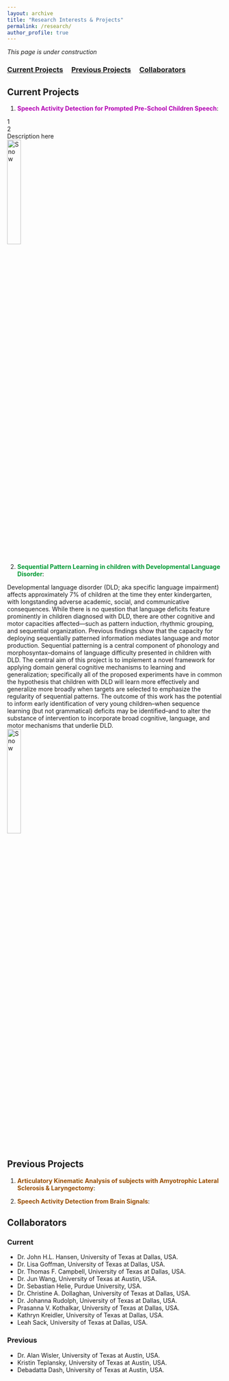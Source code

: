 ```yaml
---
layout: archive
title: "Research Interests & Projects"
permalink: /research/
author_profile: true
---
```


*This page is under construction*

### [Current Projects](#current-projects) &nbsp;&nbsp;&nbsp; [Previous Projects](#previous-projects)  &nbsp;&nbsp;&nbsp; [Collaborators](#collaborators) 

Current Projects
------

1. **<font color='#b300b3'>Speech Activity Detection for Prompted Pre-School Children Speech</font>**:

<div class="row">
  <div class="column">
    1
  </div>
  <div class="column">
    2
  </div>
</div>

<div class="row">
  <div class="column">
    Description here
  </div>
  <div class="column">
    <img src="https://satwikdutta.github.io/images/2020_pic_5.png" alt="Snow" style="width:25%">
  </div>
</div>

2. **<font color='#009933'>Sequential Pattern Learning in children with Developmental Language Disorder</font>**:

<div class="row">
  <div class="column">
    Developmental language disorder (DLD; aka specific language impairment) affects approximately 7% of children at the time they enter kindergarten, with longstanding adverse academic, social, and communicative consequences. While there is no question that language deficits feature prominently in children diagnosed with DLD, there are other cognitive and motor capacities affected—such as pattern induction, rhythmic grouping, and sequential organization. Previous findings show that the capacity for deploying sequentially patterned information mediates language and motor production. Sequential patterning is a central component of phonology and morphosyntax–domains of language difficulty presented in children with DLD.  The central aim of this project is to implement a novel framework for applying domain general cognitive mechanisms to learning and generalization; specifically all of the proposed experiments have in common the hypothesis that children with DLD will learn more effectively and generalize more broadly when targets are selected to emphasize the regularity of sequential patterns. The outcome of this work has the potential to inform early identification of very young children–when sequence learning (but not grammatical) deficits may be identified–and to alter the substance of intervention to incorporate broad cognitive, language, and motor mechanisms that underlie DLD. 
  </div>
  <div class="column">
    <img src="https://satwikdutta.github.io/images/2020_pic_4.png" alt="Snow" style="width:25%">
  </div>
</div>

Previous Projects
------

1. **<font color='#994d00'>Articulatory Kinematic Analysis of subjects with Amyotrophic Lateral Sclerosis & Laryngectomy</font>**: 

2. **<font color='#994d00'>Speech Activity Detection from Brain Signals</font>**: 


Collaborators
------

### Current 

* Dr. John H.L. Hansen, University of Texas at Dallas, USA.
* Dr. Lisa Goffman, University of Texas at Dallas, USA.
* Dr. Thomas F. Campbell, University of Texas at Dallas, USA.
* Dr. Jun Wang, University of Texas at Austin, USA.
* Dr. Sebastian Helie, Purdue University, USA. 
* Dr. Christine A. Dollaghan, University of Texas at Dallas, USA. 
* Dr. Johanna Rudolph, University of Texas at Dallas, USA. 
* Prasanna V. Kothalkar, University of Texas at Dallas, USA.
* Kathryn Kreidler, University of Texas at Dallas, USA.
* Leah Sack, University of Texas at Dallas, USA.

### Previous 
* Dr. Alan Wisler, University of Texas at Austin, USA.
* Kristin Teplansky, University of Texas at Austin, USA.
* Debadatta Dash, University of Texas at Austin, USA.
